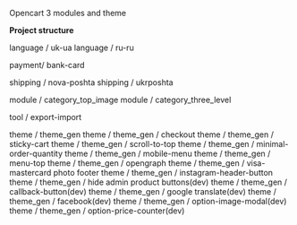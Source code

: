 Opencart 3 modules and theme


**Project structure**


language / uk-ua
language / ru-ru

payment/ bank-card

shipping / nova-poshta
shipping / ukrposhta

module / category_top_image
module / category_three_level

tool / export-import

theme / theme_gen
theme / theme_gen / checkout
theme / theme_gen / sticky-cart
theme / theme_gen / scroll-to-top
theme / theme_gen / minimal-order-quantity
theme / theme_gen / mobile-menu
theme / theme_gen / menu-top
theme / theme_gen / opengraph
theme / theme_gen / visa-mastercard photo footer
theme / theme_gen / instagram-header-button
theme / theme_gen / hide admin product buttons(dev)
theme / theme_gen / callback-button(dev)
theme / theme_gen / google translate(dev)
theme / theme_gen / facebook(dev)
theme / theme_gen / option-image-modal(dev)
theme / theme_gen / option-price-counter(dev)
